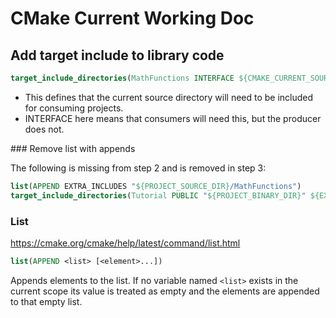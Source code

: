 # CMake Current Working Doc

## Add target include to library code

```cmake
target_include_directories(MathFunctions INTERFACE ${CMAKE_CURRENT_SOURCE_DIR})
```

* This defines that the current source directory will need to be included for consuming projects.
* INTERFACE here means that consumers will need this, but the producer does not.

### Remove list with appends

The following is missing from step 2 and is removed in step 3:

```cmake
list(APPEND EXTRA_INCLUDES "${PROJECT_SOURCE_DIR}/MathFunctions")
target_include_directories(Tutorial PUBLIC "${PROJECT_BINARY_DIR}" ${EXTRA_INCLUDES})
```

### List

https://cmake.org/cmake/help/latest/command/list.html

```cmake
list(APPEND <list> [<element>...])
```

Appends elements to the list. If no variable named `<list>` exists in the current scope its value is treated as empty and the elements are appended to that empty list.
